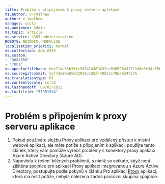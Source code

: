 ```yaml
---
title: Problém s připojením k proxy serveru aplikace
ms.author: v-jmathew
author: v-jmathew
manager: scotv
ms.audience: Admin
ms.topic: article
ms.service: o365-administration
ROBOTS: NOINDEX, NOFOLLOW
localization_priority: Normal
ms.collection: Adm_O365
ms.custom:
- "9004356"
- "7801"
ms.openlocfilehash: bbe71ac33b3ffc9d7414369432ce096520a3f7f1d8a0e34a256df2db7765d583
ms.sourcegitcommit: b5f7da89a650d2915dc652449623c78be6247175
ms.translationtype: MT
ms.contentlocale: cs-CZ
ms.lasthandoff: 08/05/2021
ms.locfileid: "53951594"
---
```

# <a name="app-proxy-connection-issue"></a>Problém s připojením k proxy serveru aplikace

1. Pokud používáte službu Proxy aplikací pro vzdálený přístup k místní webové aplikaci, ale máte potíže [](https://docs.microsoft.com/azure/active-directory/manage-apps/application-proxy-debug-connectors) s připojením k aplikaci, použijte tento článek, který vám pomůže vyřešit problémy s konektory proxy aplikací Azure Active Directory (Azure AD).
2. Nápovědu k řešení běžných problémů, s nimiž se setkáte, když není zjištěna spojnice pro aplikaci Proxy aplikací integrovanou s Azure Active Directory, postupujte podle pokynů v článku Pro aplikaci [Proxy](https://docs.microsoft.com/azure/active-directory/application-proxy-connectivity-no-working-connector) aplikací, která má řešit potíže, nebyla nalezena žádná pracovní skupina spojnice.
